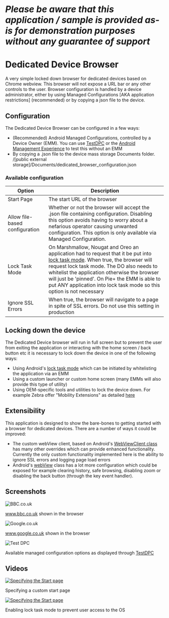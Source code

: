 *Please be aware that this application / sample is provided as-is for demonstration purposes without any guarantee of support*
=========================================================

# Dedicated Device Browser
A very simple locked down browser for dedicated devices based on Chrome webview.  This browser will not expose a URL bar or any other controls to the user.  Browser configuration is handled by a device administrator, either by using Managed Configurations [AKA application restrictions] (recommended) or by copying a json file to the device.

## Configuration
The Dedicated Device Browser can be configured in a few ways:

- (Recommended) Android Managed Configurations, controlled by a Device Owner (EMM).  You can use [TestDPC](https://github.com/googlesamples/android-testdpc) or the [Android Management Experience](https://enterprise.google.com/android/experience) to test this without an EMM
- By copying a .json file to the device mass storage Documents folder.  /[public external storage]/Documents/dedicated_browser_configuration.json

### Available configuration
| Option | Description|
|--------|---------|
| Start Page| The start URL of the browser|
| Allow file-based configuration| Whether or not the browser will accept the .json file containing configuration.  Disabling this option avoids having to worry about a nefarious operator causing unwanted configuration.  This option is only available via Managed Configuration. |
|Lock Task Mode| On Marshmallow, Nougat and Oreo an application had to request that it be put into [lock task mode](https://developer.android.com/work/dpc/dedicated-devices/lock-task-mode).  When true, the browser will request lock task mode.  The DO also needs to whitelist the application otherwise the browser will just be 'pinned'.  On Pie+ the EMM is able to put ANY application into lock task mode so this option is not necessary |
| Ignore SSL Errors | When true, the browser will navigate to a page in spite of SSL errors.  Do not use this setting in production |

## Locking down the device

The Dedicated Device browser will run in full screen but to prevent the user from exiting the application or interacting with the home screen / back button etc it is necessary to lock down the device in one of the following ways:

- Using Android's [lock task mode](https://developer.android.com/work/dpc/dedicated-devices/lock-task-mode) which can be initiated by whitelisting the application via an EMM 
- Using a custom launcher or custom home screen (many EMMs will also provide this type of utility)
- Using OEM-specific tools and utilities to lock the device down.  For example Zebra offer "Mobility Extensions" as detailed [here](https://developer.zebra.com/community/home/blog/2017/04/10/locking-down-your-device)

## Extensibility

This application is designed to show the bare-bones to getting started with a browser for dedicated devices.  There are a number of ways it could be improved:

- The custom webView client, based on Android's [WebViewClient class](https://developer.android.com/reference/android/webkit/WebViewClient) has many other overrides which can provide enhanced functionality.  Currently the only custom functionality implemented here is the ability to ignore SSL errors and logging page load errors
-  Android's [webView](https://developer.android.com/reference/android/webkit/WebView) class has a lot more configuration which could be exposed for example clearing history, safe browsing, disabling zoom or disabling the back button (through the key event handler).

## Screenshots

![BBC.co.uk](https://raw.githubusercontent.com/darryncampbell/DedicatedDeviceBrowser/master/screenshots/bbc.jpg)

www.bbc.co.uk shown in the browser

![Google.co.uk](https://raw.githubusercontent.com/darryncampbell/DedicatedDeviceBrowser/master/screenshots/google.jpg)

www.google.co.uk shown in the browser

![Test DPC](https://raw.githubusercontent.com/darryncampbell/DedicatedDeviceBrowser/master/screenshots/testdpc.jpg)

Available managed configuration options as displayed through [TestDPC](https://github.com/googlesamples/android-testdpc)

## Videos

[![Specifying the Start page](http://img.youtube.com/vi/lcIIVZ4P2uo/0.jpg)](https://youtu.be/lcIIVZ4P2uo) 

Specifying a custom start page

[![Specifying the Start page](http://img.youtube.com/vi/aqKmxKxvEQg/0.jpg)](https://youtu.be/aqKmxKxvEQg) 

Enabling lock task mode to prevent user access to the OS
